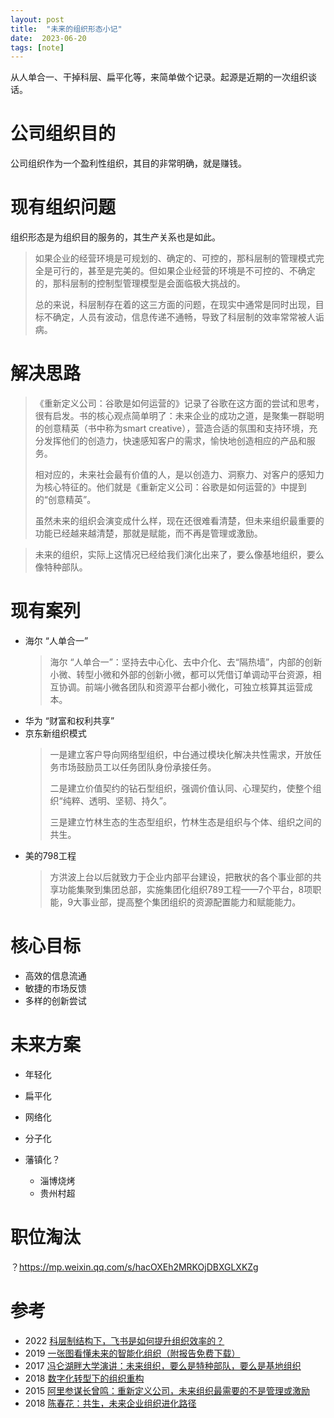 ```yaml
---
layout: post
title:  "未来的组织形态小记"
date:  2023-06-20
tags: [note]
---
```


  从人单合一、干掉科层、扁平化等，来简单做个记录。起源是近期的一次组织谈话。

# 公司组织目的

  公司组织作为一个盈利性组织，其目的非常明确，就是赚钱。

# 现有组织问题

  组织形态是为组织目的服务的，其生产关系也是如此。

> 如果企业的经营环境是可规划的、确定的、可控的，那科层制的管理模式完全是可行的，甚至是完美的。但如果企业经营的环境是不可控的、不确定的，那科层制的控制型管理模型是会面临极大挑战的。
>
> 总的来说，科层制存在着的这三方面的问题，在现实中通常是同时出现，目标不确定，人员有波动，信息传递不通畅，导致了科层制的效率常常被人诟病。


# 解决思路

> 《重新定义公司：谷歌是如何运营的》记录了谷歌在这方面的尝试和思考，很有启发。书的核心观点简单明了：未来企业的成功之道，是聚集一群聪明的创意精英（书中称为smart creative），营造合适的氛围和支持环境，充分发挥他们的创造力，快速感知客户的需求，愉快地创造相应的产品和服务。
>
> 相对应的，未来社会最有价值的人，是以创造力、洞察力、对客户的感知力为核心特征的。他们就是《重新定义公司：谷歌是如何运营的》中提到的“创意精英”。
>
> 虽然未来的组织会演变成什么样，现在还很难看清楚，但未来组织最重要的功能已经越来越清楚，那就是赋能，而不再是管理或激励。


> 未来的组织，实际上这情况已经给我们演化出来了，要么像基地组织，要么像特种部队。


# 现有案列

* 海尔 “人单合一”
  > 海尔 “人单合一”：坚持去中心化、去中介化、去“隔热墙”，内部的创新小微、转型小微和外部的创新小微，都可以凭借订单调动平台资源，相互协调。前端小微各团队和资源平台都小微化，可独立核算其运营成本。
* 华为 “财富和权利共享”
* 京东新组织模式
  > 一是建立客户导向网络型组织，中台通过模块化解决共性需求，开放任务市场鼓励员工以任务团队身份承接任务。
  >
  > 二是建立价值契约的钻石型组织，强调价值认同、心理契约，使整个组织“纯粹、透明、坚韧、持久”。
  >
  > 三是建立竹林生态的生态型组织，竹林生态是组织与个体、组织之间的共生。
* 美的798工程
  > 方洪波上台以后就致力于企业内部平台建设，把散状的各个事业部的共享功能集聚到集团总部，实施集团化组织789工程——7个平台，8项职能，9大事业部，提高整个集团组织的资源配置能力和赋能能力。



# 核心目标

* 高效的信息流通
* 敏捷的市场反馈
* 多样的创新尝试


# 未来方案

* 年轻化
* 扁平化
* 网络化
* 分子化


* 藩镇化？
  * 淄博烧烤
  * 贵州村超


# 职位淘汰

？https://mp.weixin.qq.com/s/hacOXEh2MRKOjDBXGLXKZg


# 参考

* 2022 [科层制结构下，飞书是如何提升组织效率的？](https://mp.weixin.qq.com/s/ZUohSb9MtHBLzXf4hcinZA)
* 2019 [一张图看懂未来的智能化组织（附报告免费下载）](https://mp.weixin.qq.com/s/UJvUXIjh-LH-EWLQUE3LWQ)
* 2017 [冯仑湖畔大学演讲：未来组织，要么是特种部队，要么是基地组织](https://mp.weixin.qq.com/s/HEe0N-6Nr_0no70xVyV0OQ)
* 2018 [数字化转型下的组织重构](https://mp.weixin.qq.com/s/HtbsJ0XbdsoLWx5LEeIEoA)
* 2015 [阿里参谋长曾鸣：重新定义公司，未来组织最需要的不是管理或激励](https://mp.weixin.qq.com/s/jma5UTnbxgQA74-05kn__w)
* 2018 [陈春花：共生，未来企业组织进化路径](https://mp.weixin.qq.com/s/AZFQhEdt63pkBlMJcWnt_g)
